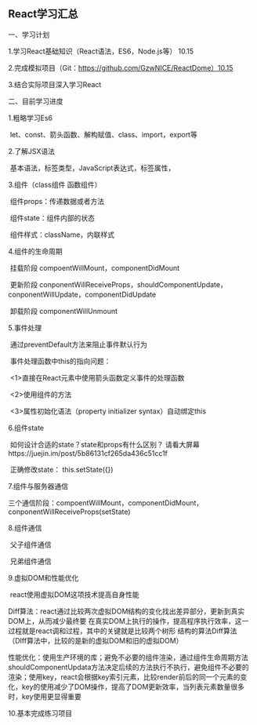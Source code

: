 ## React学习汇总

一、学习计划

1.学习React基础知识（React语法，ES6，Node.js等） 10.15

2.完成模拟项目（Git：https://github.com/GzwNICE/ReactDome）10.15

3.结合实际项目深入学习React

二、目前学习进度

1.粗略学习Es6

​	let、const、箭头函数、解构赋值、class、import，export等

2.了解JSX语法

​	基本语法，标签类型，JavaScript表达式，标签属性，

3.组件（class组件     函数组件）

​	组件props：传递数据或者方法

​	组件state：组件内部的状态

​	组件样式：className，内联样式

4.组件的生命周期

​	挂载阶段  compoentWillMount，componentDidMount

​	更新阶段 conponentWillReceiveProps，shouldComponentUpdate，conponentWillUpdate，componentDidUpdate

​	卸载阶段  componentWillUnmount

5.事件处理

​	通过preventDefault方法来阻止事件默认行为

​	事件处理函数中this的指向问题：

​	<1>直接在React元素中使用箭头函数定义事件的处理函数

​	<2>使用组件的方法

​	<3>属性初始化语法（property initializer syntax）自动绑定this

6.组件state

​	如何设计合适的state？state和props有什么区别？ 请看大屏幕https://juejin.im/post/5b86131cf265da436c51cc1f

​	正确修改state： this.setState({})

7.组件与服务器通信

​	三个通信阶段：compoentWillMount，componentDidMount，conponentWillReceiveProps(setState)

8.组件通信

​	父子组件通信

​	兄弟组件通信

9.虚拟DOM和性能优化

​	react使用虚拟DOM这项技术提高自身性能

​	Diff算法：react通过比较两次虚拟DOM结构的变化找出差异部分，更新到真实DOM上，从而减少最终要		   	          	在真实DOM上执行的操作，提高程序执行效率，这一过程就是react调和过程，其中的关键就是比较两个树形							结构的算法Diff算法（DIff算法中，比较的是新的虚拟DOM和旧的虚拟DOM）

​	性能优化：使用生产环境的库；避免不必要的组件渲染，通过组件生命周期方法shouldComponentUpdata方法决定后续的方法执行不执行，避免组件不必要的渲染；使用key，react会根据key索引元素，比较render前后的同一个元素的变化，key的使用减少了DOM操作，提高了DOM更新效率，当列表元素数量很多时，key使用更显得重要

10.基本完成练习项目